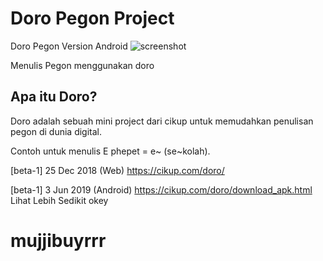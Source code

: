 # Doro Pegon Project
Doro Pegon Version Android 
![screenshot](https://scontent-sin6-3.xx.fbcdn.net/v/t1.0-9/61627094_305995927009540_7509478836468187136_n.png?_nc_cat=104&ccb=2&_nc_sid=730e14&_nc_eui2=AeEDsLgZUgMYmWj2XgXXO3kUImSwA0ftbh8iZLADR-1uH5Xa9F0tIga7SBaSwNxbgGy2qK-Co7SXnhN_Gw6goUlP&_nc_ohc=Ud8jJRunRxQAX8HJO80&_nc_ht=scontent-sin6-3.xx&oh=eb3b78ef03d6f047e335869c2e34e966&oe=6045F278)
 
Menulis Pegon menggunakan doro

## Apa itu Doro?
Doro adalah sebuah mini project dari cikup untuk memudahkan penulisan pegon di dunia digital.

Contoh untuk menulis E phepet = e~ (se~kolah).

[beta-1] 25 Dec 2018 (Web)
https://cikup.com/doro/

[beta-1] 3 Jun 2019 (Android)
https://cikup.com/doro/download_apk.html Lihat Lebih Sedikit
okey

# mujjibuyrrr
